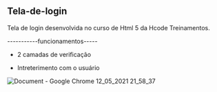 ## Tela-de-login
Tela de login desenvolvida no curso de Html 5 da Hcode Treinamentos.

-----------funcionamentos-----

- 2 camadas de  verificação

- Intreterimento com o usuário

![Document - Google Chrome 12_05_2021 21_58_37](https://user-images.githubusercontent.com/62818922/118063132-d4a09400-b36e-11eb-80b6-94449155add1.png)

